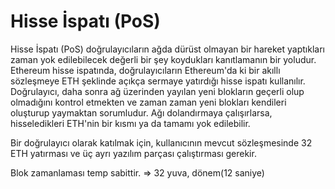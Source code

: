 <h1>Hisse İspatı (PoS)</h1>
 Hisse İspatı (PoS) doğrulayıcıların ağda dürüst olmayan bir hareket yaptıkları zaman yok edilebilecek değerli bir şey koydukları kanıtlamanın bir yoludur. Ethereum hisse ispatında, doğrulayıcıların Ethereum'da ki 
 bir akıllı sözleşmeye ETH şeklinde açıkça sermaye yatırdığı hisse ispatı kullanılır. Doğrulayıcı, daha sonra ağ üzerinden yayılan yeni blokların geçerli olup olmadığını kontrol etmekten ve zaman zaman 
 yeni blokları kendileri oluşturup yaymaktan sorumludur. Ağı dolandırmaya çalışırlarsa, hisseledikleri ETH'nin bir kısmı ya da tamamı yok edilebilir. 

  Bir doğrulayıcı olarak katılmak için, kullanıcının mevcut sözleşmesinde 32 ETH yatırması ve üç ayrı yazılım parçası çalıştırması gerekir. 

Blok zamanlaması temp sabittir. => 32 yuva, dönem(12 saniye)
